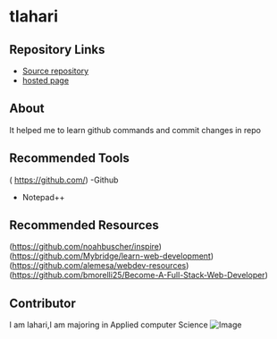 # tlahari
## Repository Links
- [Source repository](https://github.com/Thamatamlahari/tlahari)
- [hosted page]( https://thamatamlahari.github.io/tlahari/)
## About
It helped me to learn github commands and commit changes in repo
## Recommended Tools
( https://github.com/) -Github
- Notepad++
## Recommended Resources
(https://github.com/noahbuscher/inspire)
 (https://github.com/Mybridge/learn-web-development)
 (https://github.com/alemesa/webdev-resources)
 (https://github.com/bmorelli25/Become-A-Full-Stack-Web-Developer)
## Contributor
I am lahari,I am majoring in Applied computer Science
 ![Image](http://www.safari-guide.co.uk/images/cameras/fujifilm-hs30exr/Sample-01-large.jpg)




